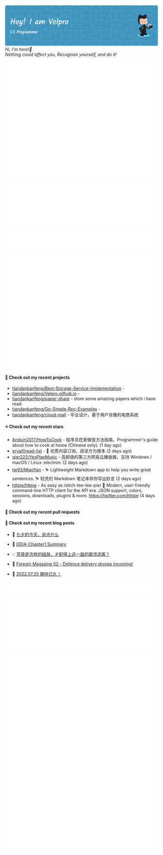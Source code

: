 ![Header](./github-header-image.png)
_Hi, I'm here!👋_
<br>
_Nothing could affect you, Recognize yourself, and do it!_



![Metrics](/github-metrics.svg)
![Metrics](/metrics.plugin.languages.details.svg)
![Metrics](/metrics.plugin.languages.recent.svg)
![Metrics](/metrics.plugin.stars.svg)
![Metrics](/metrics.plugin.topics.svg)
















#### 🌱 Check out my recent projects

- [tiandankanfeng/Best-Storage-Service-Implementation](https://github.com/tiandankanfeng/Best-Storage-Service-Implementation) - 
- [tiandankanfeng/Velpro.github.io](https://github.com/tiandankanfeng/Velpro.github.io) - 
- [tiandankanfeng/paper-share](https://github.com/tiandankanfeng/paper-share) - store some amazing papers which i have read.
- [tiandankanfeng/Go-Simple-Rpc-Examples](https://github.com/tiandankanfeng/Go-Simple-Rpc-Examples) - 
- [tiandankanfeng/cloud-mall](https://github.com/tiandankanfeng/cloud-mall) - 毕业设计，基于用户肖像的电商系统

#### ⭐ Check out my recent stars

- [Anduin2017/HowToCook](https://github.com/Anduin2017/HowToCook) - 程序员在家做饭方法指南。Programmer&#39;s guide about how to cook at home (Chinese only). (1 day ago)
- [eryajf/read-list](https://github.com/eryajf/read-list) - 📖 优质内容订阅，阅读方为根本 (2 days ago)
- [qier222/YesPlayMusic](https://github.com/qier222/YesPlayMusic) - 高颜值的第三方网易云播放器，支持 Windows / macOS / Linux :electron:  (2 days ago)
- [tw93/MiaoYan](https://github.com/tw93/MiaoYan) - ⛷ Lightweight Markdown app to help you write great sentences. ⛷ 轻灵的 Markdown 笔记本伴你写出妙言 (2 days ago)
- [httpie/httpie](https://github.com/httpie/httpie) - As easy as /aitch-tee-tee-pie/ 🥧 Modern, user-friendly command-line HTTP client for the API era. JSON support, colors, sessions, downloads, plugins &amp; more. https://twitter.com/httpie (4 days ago)






#### 🔨 Check out my recent pull requests


#### 📜 Check out my recent blog posts

- 🦒 [七夕的今天，说点什么](https://liangye-xo.xyz/?p=874) 

- 🐲 [DDIA-Chapter1 Summary](https://liangye-xo.xyz/?p=868) 

- 💡 [究竟是怎样的结局，才配得上这一路的颠沛流离？](https://liangye-xo.xyz/?p=863) 

- 👺 [Foregin Magazine 02 - Defence delivery drones Incoming!](https://liangye-xo.xyz/?p=830) 

- 🚦 [2022.07.20 期待已久！](https://liangye-xo.xyz/?p=826) 


![Metrics](/metrics.plugin.achievements.svg)
![Metrics](/metrics.plugin.anilist.characters.svg)
![Metrics](/metrics.plugin.anilist.svg)
